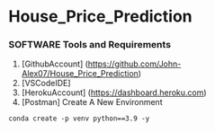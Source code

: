 # House_Price_Prediction
### SOFTWARE Tools and Requirements

1. [GithubAccount] (https://github.com/John-Alex07/House_Price_Prediction)
2. [VSCodeIDE]
3. [HerokuAccount] (https://dashboard.heroku.com)
4. [Postman]
Create A New Environment

```
conda create -p venv python==3.9 -y

```